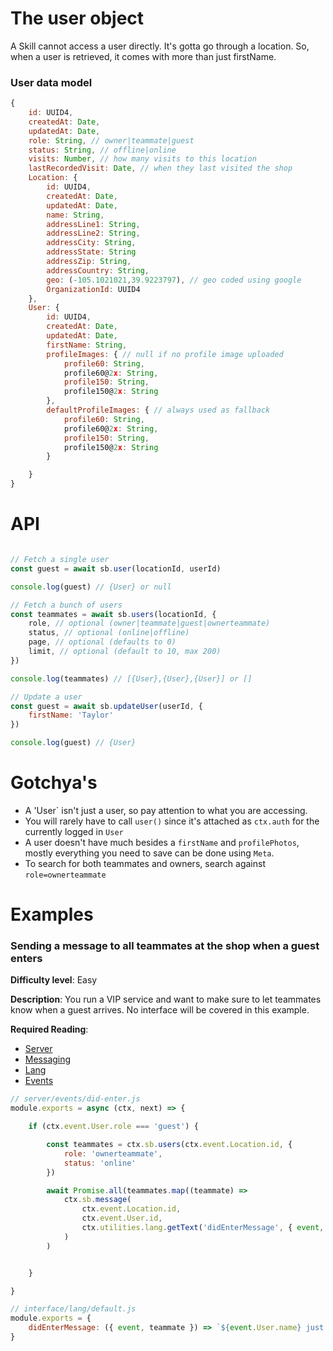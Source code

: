 # The user object
A Skill cannot access a user directly. It's gotta go through a location. So, when a user is retrieved, it comes with more than just firstName.

### User data model

```js
{
    id: UUID4,
    createdAt: Date,
    updatedAt: Date,
    role: String, // owner|teammate|guest
    status: String, // offline|online
    visits: Number, // how many visits to this location
    lastRecordedVisit: Date, // when they last visited the shop
    Location: {
        id: UUID4,
        createdAt: Date,
        updatedAt: Date,
        name: String,
        addressLine1: String,
        addressLine2: String,
        addressCity: String,
        addressState: String
        addressZip: String,
        addressCountry: String,
        geo: (-105.1021021,39.9223797), // geo coded using google
        OrganizationId: UUID4
    },
    User: {
        id: UUID4,
        createdAt: Date,
        updatedAt: Date,
        firstName: String,
        profileImages: { // null if no profile image uploaded
            profile60: String,
            profile60@2x: String,
            profile150: String,
            profile150@2x: String
        },
        defaultProfileImages: { // always used as fallback
            profile60: String,
            profile60@2x: String,
            profile150: String,
            profile150@2x: String
        }

    }
}
```
# API
```js

// Fetch a single user
const guest = await sb.user(locationId, userId)

console.log(guest) // {User} or null

// Fetch a bunch of users
const teammates = await sb.users(locationId, {
    role, // optional (owner|teammate|guest|ownerteammate)
    status, // optional (online|offline)
    page, // optional (defaults to 0)
    limit, // optional (default to 10, max 200)
})

console.log(teammates) // [{User},{User},{User}] or []

// Update a user
const guest = await sb.updateUser(userId, {
    firstName: 'Taylor'
})

console.log(guest) // {User}

```
# Gotchya's
 * A 'User` isn't just a user, so pay attention to what you are accessing.
 * You will rarely have to call `user()` since it's attached as `ctx.auth` for the currently logged in `User`
 * A user doesn't have much besides a `firstName` and `profilePhotos`, mostly everything you need to save can be done using `Meta`.
 * To search for both teammates and owners, search against `role=ownerteammate`

# Examples

### Sending a message to all teammates at the shop when a guest enters
**Difficulty level**: Easy

**Description**: You run a VIP service and want to make sure to let teammates know when a guest arrives. No interface will be covered in this example.

**Required Reading**:
* [Server](server.md)
* [Messaging](messaging.md)
* [Lang](lang.md)
* [Events](events.md)

```js
// server/events/did-enter.js
module.exports = async (ctx, next) => {

    if (ctx.event.User.role === 'guest') {

        const teammates = ctx.sb.users(ctx.event.Location.id, {
            role: 'ownerteammate',
            status: 'online'
        })

        await Promise.all(teammates.map((teammate) => 
            ctx.sb.message(
                ctx.event.Location.id, 
                ctx.event.User.id, 
                ctx.utilities.lang.getText('didEnterMessage', { event, teammate })
            )
        )


    }

}

```


```js
// interface/lang/default.js
module.exports = {
    didEnterMessage: ({ event, teammate }) => `${event.User.name} just showed up!`
}

```


